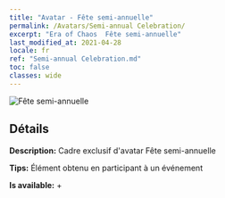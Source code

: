 ```yaml
---
title: "Avatar - Fête semi-annuelle"
permalink: /Avatars/Semi-annual Celebration/
excerpt: "Era of Chaos  Fête semi-annuelle"
last_modified_at: 2021-04-28
locale: fr
ref: "Semi-annual Celebration.md"
toc: false
classes: wide
---
```

 ![Fête semi-annuelle](/images/a/avatarFrame_50.png)

## Détails

 **Description:** Cadre exclusif d'avatar Fête semi-annuelle 

 **Tips:** Élément obtenu en participant à un événement 

 **Is available:**  + 

